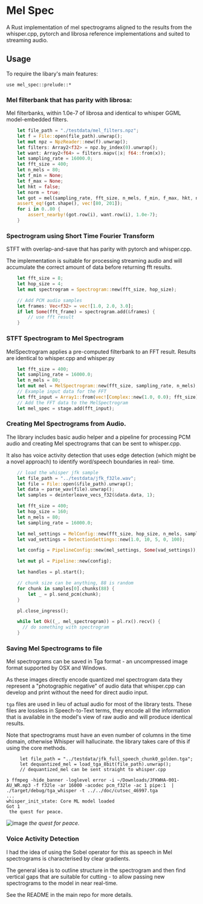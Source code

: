 # Mel Spec

A Rust implementation of mel spectrograms aligned to the results from the
whisper.cpp, pytorch and librosa reference implementations and suited to
streaming audio.

## Usage

To require the libary's main features:

```
use mel_spec::prelude::*
```

### Mel filterbank that has parity with librosa:

Mel filterbanks, within 1.0e-7 of librosa and identical to whisper
GGML model-embedded filters.

```rust
    let file_path = "./testdata/mel_filters.npz";
    let f = File::open(file_path).unwrap();
    let mut npz = NpzReader::new(f).unwrap();
    let filters: Array2<f32> = npz.by_index(0).unwrap();
    let want: Array2<f64> = filters.mapv(|x| f64::from(x));
    let sampling_rate = 16000.0;
    let fft_size = 400;
    let n_mels = 80;
    let f_min = None;
    let f_max = None;
    let hkt = false;
    let norm = true;
    let got = mel(sampling_rate, fft_size, n_mels, f_min, f_max, hkt, norm);
    assert_eq!(got.shape(), vec![80, 201]);
    for i in 0..80 {
        assert_nearby!(got.row(i), want.row(i), 1.0e-7);
    }
```

### Spectrogram using Short Time Fourier Transform

STFT with overlap-and-save that has parity with pytorch and
whisper.cpp.

The implementation is suitable for processing streaming audio and
will accumulate the correct amount of data before returning fft
results.

```rust
    let fft_size = 8;
    let hop_size = 4;
    let mut spectrogram = Spectrogram::new(fft_size, hop_size);

    // Add PCM audio samples
    let frames: Vec<f32> = vec![1.0, 2.0, 3.0];
    if let Some(fft_frame) = spectrogram.add(&frames) {
        // use fft result
    }
```

### STFT Spectrogram to Mel Spectrogram

MelSpectrogram applies a pre-computed filterbank to an FFT result.
Results are identical to whisper.cpp and whisper.py

```rust
    let fft_size = 400;
    let sampling_rate = 16000.0;
    let n_mels = 80;
    let mut mel = MelSpectrogram::new(fft_size, sampling_rate, n_mels);
    // Example input data for the FFT
    let fft_input = Array1::from(vec![Complex::new(1.0, 0.0); fft_size]);
    // Add the FFT data to the MelSpectrogram
    let mel_spec = stage.add(fft_input);
```

### Creating Mel Spectrograms from Audio.

The library includes basic audio helper and a pipeline for processing
PCM audio and creating Mel spectrograms that can be sent to whisper.cpp.

It also has voice activity detection that uses edge detection (which
might be a novel approach) to identify word/speech boundaries in real-
time.

```rust
    // load the whisper jfk sample
    let file_path = "../testdata/jfk_f32le.wav";
    let file = File::open(&file_path).unwrap();
    let data = parse_wav(file).unwrap();
    let samples = deinterleave_vecs_f32(&data.data, 1);

    let fft_size = 400;
    let hop_size = 160;
    let n_mels = 80;
    let sampling_rate = 16000.0;

    let mel_settings = MelConfig::new(fft_size, hop_size, n_mels, sampling_rate);
    let vad_settings = DetectionSettings::new(1.0, 10, 5, 0, 100);

    let config = PipelineConfig::new(mel_settings, Some(vad_settings));

    let mut pl = Pipeline::new(config);

    let handles = pl.start();

    // chunk size can be anything, 88 is random
    for chunk in samples[0].chunks(88) {
        let _ = pl.send_pcm(chunk);
    }

    pl.close_ingress();

    while let Ok((_, mel_spectrogram)) = pl.rx().recv() {
      // do something with spectrogram
    }
```

### Saving Mel Spectrograms to file

Mel spectrograms can be saved in Tga format - an uncompressed image format
supported by OSX and Windows.

As these images directly encode quantized mel spectrogram data they represent
a "photographic negative" of audio data that whisper.cpp can develop and print
without the need for direct audio input.

`tga` files are used in lieu of actual audio for most of the library tests. These
files are lossless in Speech-to-Text terms, they encode all the information that
is available in the model's view of raw audio and will produce identical results.

Note that spectrograms must have an even number of columns in the time domain,
otherwise Whisper will hallucinate. the library takes care of this if using the
core methods.

```
     let file_path = "../testdata/jfk_full_speech_chunk0_golden.tga";
     let dequantized_mel = load_tga_8bit(file_path).unwrap();
     // dequantized_mel can be sent straight to whisper.cpp
```

```
❯ ffmpeg -hide_banner -loglevel error -i ~/Downloads/JFKWHA-001-AU_WR.mp3 -f f32le -ar 16000 -acodec pcm_f32le -ac 1 pipe:1  | ./target/debug/tga_whisper -t ../../doc/cutsec_46997.tga
...
whisper_init_state: Core ML model loaded
Got 1
 the quest for peace.
```

![image](doc/cutsec_46997.png)
_the quest for peace._

### Voice Activity Detection

I had the idea of using the Sobel operator for this as speech in Mel spectrograms
is characterised by clear gradients.

The general idea is to outline structure in the spectrogram and then find vertical
gaps that are suitable for cutting - to allow passing new spectrograms to the model
in near real-time.

See the README in the main repo for more details.
